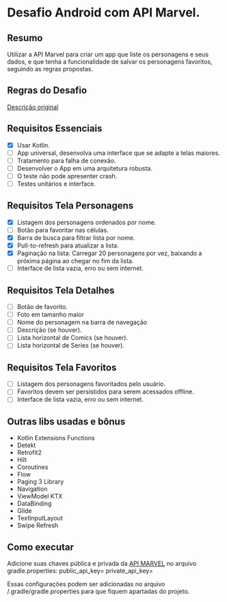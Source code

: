 # Desafio Android com API Marvel.

## Resumo
Utilizar a API Marvel para criar um app que liste os personagens e seus dados, e que tenha a funcionalidade de salvar os personagens favoritos, seguindo as regras propostas.

## Regras do Desafio
[Descrição original](https://github.com/jjfernandes87/Challenge/blob/master/README_Android_Senior.md)

## Requisitos Essenciais
- [X] Usar Kotlin.
- [ ] App universal, desenvolva uma interface que se adapte a telas maiores.
- [ ] Tratamento para falha de conexão.
- [ ] Desenvolver o App em uma arquitetura robusta.
- [ ] O teste não pode apresenter crash.
- [ ] Testes unitários e interface.

## Requisitos Tela Personagens
- [X] Listagem dos personagens ordenados por nome.
- [ ] Botão para favoritar nas células.
- [X] Barra de busca para filtrar lista por nome.
- [X] Pull-to-refresh para atualizar a lista.
- [X] Paginação na lista: Carregar 20 personagens por vez, baixando a próxima página ao chegar no fim da lista.
- [ ] Interface de lista vazia, erro ou sem internet.

## Requisitos Tela Detalhes
- [ ] Botão de favorito.
- [ ] Foto em tamanho maior
- [ ] Nome do personagem na barra de navegação
- [ ] Descrição (se houver).
- [ ] Lista horizontal de Comics (se houver).
- [ ] Lista horizontal de Series (se houver).

## Requisitos Tela Favoritos
- [ ] Listagem dos personagens favoritados pelo usuário.
- [ ] Favoritos devem ser persistidos para serem acessados offline.
- [ ] Interface de lista vazia, erro ou sem internet.

## Outras libs usadas e bônus
- Kotlin Extensions Functions
- Detekt
- Retrofit2
- Hilt
- Coroutines
- Flow
- Paging 3 Library
- Navigation
- ViewModel KTX
- DataBinding
- Glide
- TextInputLayout
- Swipe Refresh

## Como executar
Adicione suas chaves pública e privada da [API MARVEL](https://developer.marvel.com/docs) no arquivo gradle.properties:
public_api_key=<chave publica>
private_api_key=<chave privada>

Essas configurações podem ser adicionadas no arquivo <user>/.gradle/gradle.properties para que fiquem apartadas do projeto.